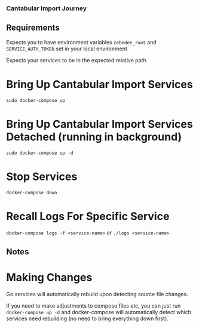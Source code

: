 ### Cantabular Import Journey ###

## Requirements ##

Expects you to have environment variables `zebedee_root` and 
`SERVICE_AUTH_TOKEN` set in your local environment

Expects your services to be in the expected relative path

# Bring Up Cantabular Import Services #

`sudo docker-compose up`

# Bring Up Cantabular Import Services Detached (running in background) #

`sudo docker-compose up -d`

# Stop Services #

`docker-compose down`

# Recall Logs For Specific Service #

`docker-compose logs -f <service-name>` or `./logs <service-name>`

## Notes ##

# Making Changes #

Go services will automatically rebuild upon detecting source file changes.

If you need to make adjustments to compose files etc, you can just
run `docker-compose up -d` and docker-compose will automatically detect 
which services need rebuilding (no need to bring everything down first).


